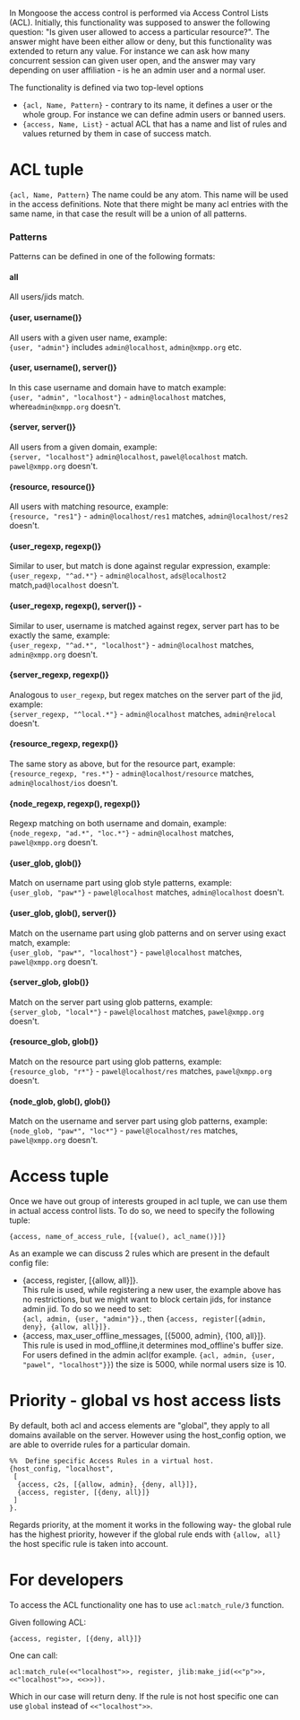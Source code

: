 In Mongoose the access control is performed via Access Control Lists (ACL). Initially,
this functionality was supposed to answer the following question: "Is given user
allowed to access a particular resource?". The answer might have been either allow or
deny, but this functionality was extended to return any value. For instance we
can ask how many concurrent session can given user open, and the answer may vary
depending on user affiliation - is he an admin user and a normal user.

The functionality is defined via two top-level options

* `{acl, Name, Pattern}` - contrary to its name, it defines a user or the whole group.
For instance we can define admin users or banned users.
* `{access, Name, List}` - actual ACL that has a name and list of rules and
values returned by them in case of success match.

# ACL tuple

 `{acl, Name, Pattern}` The name could be any atom. This name will be used in the
 access definitions. Note that there might be many acl entries with the same name,
 in that case the result will be a union of all patterns.

### Patterns

Patterns can be defined in one of the following formats:

#### **all**
All users/jids match.

#### **{user, username()}**

All users with a given user name, example: <br/>
`{user, "admin"}` includes `admin@localhost`, `admin@xmpp.org` etc.

#### **{user, username(), server()}**
In this case username and domain have to match example:<br/>
`{user, "admin", "localhost"}` - `admin@localhost` matches,
where`admin@xmpp.org` doesn't.

#### **{server, server()}**
All users from a given domain, example:<br/>
`{server, "localhost"}` `admin@localhost`, `pawel@localhost` match. `pawel@xmpp.org`
doesn't.

#### **{resource, resource()}**
All users with matching resource, example:<br/>
`{resource, "res1"}` - `admin@localhost/res1` matches, `admin@localhost/res2` doesn't.

#### **{user_regexp, regexp()}**
Similar to user, but match is done against regular expression, example:<br/>
`{user_regexp, "^ad.*"}` - `admin@localhost`, `ads@localhost2` match,`pad@localhost` doesn't.

#### **{user_regexp, regexp(), server()}** -
Similar to user, username is matched against regex, server part has to be exactly the same, example:<br/>
`{user_regexp, "^ad.*", "localhost"}` - `admin@localhost` matches, `admin@xmpp.org`
doesn't.

#### **{server_regexp, regexp()}**
Analogous to `user_regexp`, but regex matches on the server part of the jid, example:<br/>
`{server_regexp, "^local.*"}` - `admin@localhost` matches, `admin@relocal` doesn't.

#### **{resource_regexp, regexp()}**
The same story as above, but for the resource part, example:<br/>
`{resource_regexp, "res.*"}` - `admin@localhost/resource` matches, `admin@localhost/ios` doesn't.

#### **{node_regexp, regexp(), regexp()}**
Regexp matching on both username and domain, example:<br/>
`{node_regexp, "ad.*", "loc.*"}` - `admin@localhost` matches, `pawel@xmpp.org` doesn't.

#### **{user_glob, glob()}**
Match on username part using glob style patterns, example:<br/>
`{user_glob, "paw*"}` - `pawel@localhost` matches, `admin@localhost` doesn't.

#### **{user_glob, glob(), server()}**
Match on the username part using glob patterns and on server using exact match, example:<br/>
`{user_glob, "paw*", "localhost"}` - `pawel@localhost` matches, `pawel@xmpp.org` doesn't.

#### **{server_glob, glob()}**
Match on the server part using glob patterns, example:<br/>
`{server_glob, "local*"}` - `pawel@localhost` matches, `pawel@xmpp.org` doesn't.

#### **{resource_glob, glob()}**
Match on the resource part using glob patterns, example:<br/>
`{resource_glob, "r*"}` - `pawel@localhost/res` matches, `pawel@xmpp.org` doesn't.

#### **{node_glob, glob(), glob()}**
Match on the username and server part using glob patterns, example:<br/>
`{node_glob, "paw*", "loc*"}` - `pawel@localhost/res` matches, `pawel@xmpp.org` doesn't.

# Access tuple

Once we have out group of interests grouped in acl tuple, we can use them in actual
access control lists. To do so, we need to specify the following tuple:

`{access, name_of_access_rule, [{value(), acl_name()}]}`

As an example we can discuss 2 rules which are present in the default config file:

* {access, register, [{allow, all}]}.<br/>
This rule is used, while registering a new user, the example above has no restrictions, but
we might want to block certain jids, for instance admin jid. To do so we need to set:<br/>
`{acl, admin, {user, "admin"}}.`, then `{access, register[{admin, deny}, {allow, all}]}.`
* {access, max_user_offline_messages, [{5000, admin}, {100, all}]}.<br/>
This rule is used in mod_offline,it determines mod_offline's buffer size.
For users defined in the admin acl(for example. `{acl, admin, {user, "pawel", "localhost"}}`)
the size is 5000, while normal users size is 10.


# Priority - global vs host access lists

By default, both acl and access elements are "global", they apply to all domains
available on the server. However using the host_config option, we are able to override
rules for a particular domain.
```
%%  Define specific Access Rules in a virtual host.
{host_config, "localhost",
 [
  {access, c2s, [{allow, admin}, {deny, all}]},
  {access, register, [{deny, all}]}
 ]
}.
```

Regards priority, at the moment it works in the following way- the global rule has the highest
priority, however if the global rule ends with `{allow, all}` the host specific rule
is taken into account.

# For developers

To access the ACL functionality one has to use `acl:match_rule/3` function.

Given following ACL:

`{access, register, [{deny, all}]}`

One can call:

`acl:match_rule(<<"localhost">>, register, jlib:make_jid(<<"p">>, <<"localhost">>, <<>>)).`<br/>

Which in our case will return deny.
If the rule is not host specific one can use `global` instead of `<<"localhost">>`.


